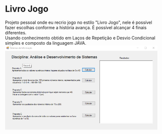 # Livro Jogo 
Projeto pessoal onde eu recrio jogo no estilo "Livro Jogo", nele é possível fazer escolhas conforme a história avança. É possível alcançar 4 finais diferentes.<br />
Usando conhecimento obtido em Laços de Repetição e Desvio Condicional simples e composto da linguagem JAVA.<br />
![Texto Alternativo](https://github.com/Carlos-E-A-Oliveira/ProjetoNumeros/blob/master/ProjetoNumeros.gif)
